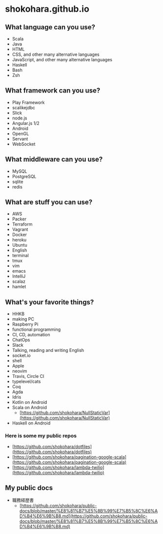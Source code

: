# shokohara.github.io

## What language can you use?
- Scala
- Java
- HTML
- CSS, and other many alternative languages
- JavaScript, and other many alternative languages
- Haskell
- Bash
- Zsh

## What framework can you use?
- Play Framework
- scalikejdbc
- Slick
- node.js
- Angular.js 1/2
- Android
- OpenGL
- Servant
- WebSocket

## What middleware can you use?
- MySQL
- PostgreSQL
- sqlite
- redis

## What are stuff you can use?
- AWS
- Packer
- Terraform
- Vagrant
- Docker
- heroku
- Ubuntu
- English
- terminal
- tmux
- vim
- emacs
- IntelliJ
- scalaz
- hamlet

## What's your favorite things?
- HHKB
- making PC
- Raspberry Pi
- functional programming
- CI, CD, automation
- ChatOps
- Slack
- Talking, reading and writing English
- socket.io
- shell
- Apple
- neovim
- Travis, Circle CI
- typelevel/cats
- Coq
- Agda
- Idris
- Kotlin on Android
- Scala on Android
  - [https://github.com/shokohara/NullStaticVar](https://github.com/shokohara/NullStaticVar)
- Haskell on Android

### Here is some my public repos
- [https://github.com/shokohara/dotfiles](https://github.com/shokohara/dotfiles)
- [https://github.com/shokohara/pagination-google-scala](https://github.com/shokohara/pagination-google-scala)
- [https://github.com/shokohara/lambda-twilio](https://github.com/shokohara/lambda-twilio)

## My public docs
- 職務経歴書
  - [https://github.com/shokohara/public-docs/blob/master/%E8%81%B7%E5%8B%99%E7%B5%8C%E6%AD%B4%E6%9B%B8.md](https://github.com/shokohara/public-docs/blob/master/%E8%81%B7%E5%8B%99%E7%B5%8C%E6%AD%B4%E6%9B%B8.md)
